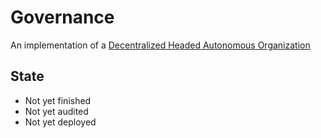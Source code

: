 # Governance

An implementation of a [Decentralized Headed Autonomous Organization](https://github.com/brumewallet/rfcs/blob/main/onchain/GOVERNANCE.md)

## State
- Not yet finished
- Not yet audited
- Not yet deployed